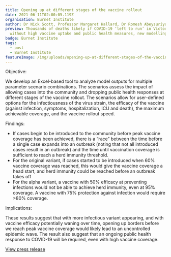 ```yaml
---
title: Opening up at different stages of the vaccine rollout
date: 2021-06-11T02:00:05.119Z
organisation: Burnet Institute
author: Dr Nick Scott, Professor Margaret Hallard, Dr Romesh Abeysuriya
preview: Thousands of deaths likely if COVID-19 ‘left to run’ in Victoria
  without high vaccine uptake and public health measures, new modelling shows
badge: Burnet Institute
tags:
  - post
  - Burnet Institute
featureImage: /img/uploads/opening-up-at-different-stages-of-the-vaccine-rollout.jpg
---
```

Objective: 

We develop an Excel-based tool to analyze model outputs for multiple parameter scenario combinations. The scenarios assess the impact of allowing cases into the community and dropping public health responses at different stages of the vaccine rollout. The scenarios allow for user-defined options for the infectiousness of the virus strain, the efficacy of the vaccine (against infection, symptoms, hospitalization, ICU and death), the maximum achievable coverage, and the vaccine rollout speed.

Findings:

* If cases begin to be introduced to the community before peak vaccine coverage has been achieved, there is a “race” between the time before a single case expands into an outbreak (noting that not all introduced cases result in an outbreak) and the time until vaccination coverage is sufficient to reach a herd immunity threshold.
* For the original variant, if cases started to be introduced when 60% vaccine coverage was reached, this would give the vaccine coverage a head start, and herd immunity could be reached before an outbreak takes off
* For the alpha variant, a vaccine with 50% efficacy at preventing infections would not be able to achieve herd immunity, even at 95% coverage. A vaccine with 75% protection against infection would require >80% coverage.

Implications: 

These results suggest that with more infectious variant appearing, and with vaccine efficacy potentially waning over time, opening up borders before we reach peak vaccine coverage would likely lead to an uncontrolled epidemic wave. The result also suggest that an ongoing public health response to COVID-19 will be required, even with high vaccine coverage.

<a target="_blank" href="https://www.burnet.edu.au/news/1450_thousands_of_deaths_likely_if_covid_19_left_to_run_in_victoria_without_high_vaccine_uptake_and_public_health_measures_new_modelling_shows">View press release</a>
